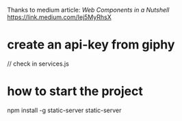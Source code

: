 Thanks to medium article: *Web Components in a Nutshell*
https://link.medium.com/Iej5MyRhsX

# create an api-key from giphy
// check in services.js
# how to start the project
npm install -g static-server
static-server
